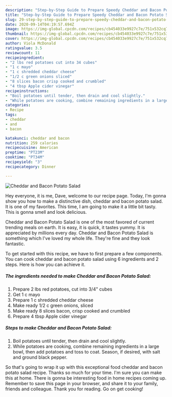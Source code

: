 ```yaml
---
description: "Step-by-Step Guide to Prepare Speedy Cheddar and Bacon Potato Salad"
title: "Step-by-Step Guide to Prepare Speedy Cheddar and Bacon Potato Salad"
slug: 29-step-by-step-guide-to-prepare-speedy-cheddar-and-bacon-potato-salad
date: 2020-09-14T04:19:57.694Z
image: https://img-global.cpcdn.com/recipes/cb454033e9927c7e/751x532cq70/cheddar-and-bacon-potato-salad-recipe-main-photo.jpg
thumbnail: https://img-global.cpcdn.com/recipes/cb454033e9927c7e/751x532cq70/cheddar-and-bacon-potato-salad-recipe-main-photo.jpg
cover: https://img-global.cpcdn.com/recipes/cb454033e9927c7e/751x532cq70/cheddar-and-bacon-potato-salad-recipe-main-photo.jpg
author: Viola McDonald
ratingvalue: 3.5
reviewcount: 11
recipeingredient:
- "2 lbs red potatoes cut into 34 cubes"
- "1 c mayo"
- "1 c shredded cheddar cheese"
- "1/2 c green onions sliced"
- "8 slices bacon crisp cooked and crumbled"
- "4 tbsp Apple cider vinegar"
recipeinstructions:
- "Boil potatoes until tender, then drain and cool slightly."
- "While potatoes are cooking, combine remaining ingredients in a large bowl, then add potatoes and toss to coat. Season, if desired, with salt and ground black pepper."
categories:
- Recipe
tags:
- cheddar
- and
- bacon

katakunci: cheddar and bacon 
nutrition: 259 calories
recipecuisine: American
preptime: "PT23M"
cooktime: "PT34M"
recipeyield: "3"
recipecategory: Dinner

---
```



![Cheddar and Bacon Potato Salad](https://img-global.cpcdn.com/recipes/cb454033e9927c7e/751x532cq70/cheddar-and-bacon-potato-salad-recipe-main-photo.jpg)

Hey everyone, it is me, Dave, welcome to our recipe page. Today, I'm gonna show you how to make a distinctive dish, cheddar and bacon potato salad. It is one of my favorites. This time, I am going to make it a little bit tasty. This is gonna smell and look delicious.

Cheddar and Bacon Potato Salad is one of the most favored of current trending meals on earth. It is easy, it is quick, it tastes yummy. It is appreciated by millions every day. Cheddar and Bacon Potato Salad is something which I've loved my whole life. They're fine and they look fantastic.




To get started with this recipe, we have to first prepare a few components. You can cook cheddar and bacon potato salad using 6 ingredients and 2 steps. Here is how you can achieve it.

##### The ingredients needed to make Cheddar and Bacon Potato Salad:

1. Prepare 2 lbs red potatoes, cut into 3/4&#34; cubes
1. Get 1 c mayo
1. Prepare 1 c shredded cheddar cheese
1. Make ready 1/2 c green onions, sliced
1. Make ready 8 slices bacon, crisp cooked and crumbled
1. Prepare 4 tbsp Apple cider vinegar




##### Steps to make Cheddar and Bacon Potato Salad:

1. Boil potatoes until tender, then drain and cool slightly.
1. While potatoes are cooking, combine remaining ingredients in a large bowl, then add potatoes and toss to coat. Season, if desired, with salt and ground black pepper.




So that's going to wrap it up with this exceptional food cheddar and bacon potato salad recipe. Thanks so much for your time. I'm sure you can make this at home. There is gonna be interesting food in home recipes coming up. Remember to save this page in your browser, and share it to your family, friends and colleague. Thank you for reading. Go on get cooking!
